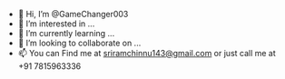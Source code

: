 - 👋 Hi, I’m @GameChanger003
- 👀 I’m interested in ...
- 🌱 I’m currently learning ...
- 💞️ I’m looking to collaborate on ...
- 📫 You can Find me at sriramchinnu143@gmail.com or just call me at +91 7815963336

<!---
GameChanger003/GameChanger003 is a ✨ special ✨ repository because its `README.md` (this file) appears on your GitHub profile.
You can click the Preview link to take a look at your changes.
--->
